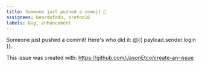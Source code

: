 ```yaml
---
title: Someone just pushed a commit 🎉
assignees: beardofedu, breton16
labels: bug, enhancement
---
```

Someone just pushed a commit! Here's who did it: @{{ payload.sender.login }}.

This issue was created with: https://github.com/JasonEtco/create-an-issue
